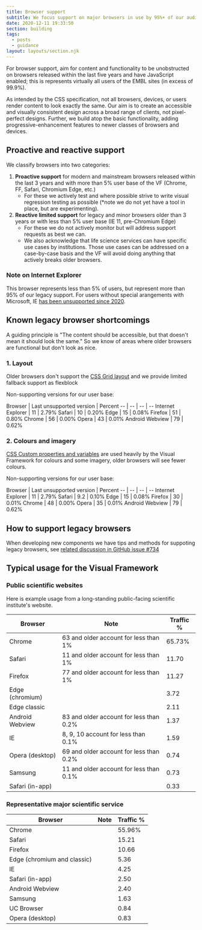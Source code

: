 ```yaml
---
title: Browser support
subtitle: We focus support on major browsers in use by 95%+ of our audiences, and we ensure the site is navigable and usable by the remaining 5%.
date: 2020-12-11 19:33:50
section: building
tags:
  - posts
  - guidance
layout: layouts/section.njk
---
```


For browser support, aim for content and functionality to be unobstructed on browsers released within the last five years and have JavaScript enabled; this is represents virtually all users of the EMBL sites (in excess of 99.9%).

As intended by the CSS specification, not all browsers, devices, or users render content to look exactly the same. Our aim is to create an accessible and visually consistent design across a broad range of clients, not pixel-perfect designs. Further, we build atop the basic functionality, adding progressive-enhancement features to newer classes of browsers and devices.

## Proactive and reactive support

We classify browsers into two categories:

1. **Proactive support** for modern and mainstream browsers released within the last 3 years and with more than 5% user base of the VF (Chrome, FF, Safari, Chromium Edge, etc.)
    - For these we actively test and where possible strive to write visual regression testing as possible (*note we do not yet have a tool in place, but are experimenting).
2. **Reactive limited support** for legacy and minor browsers older than 3 years or with less than 5% user base (IE 11, pre-Chromium Edge)
    - For these we do not actively monitor but will address support requests as best we can.
    - We also acknowledge that life science services can have specific use cases by institutions. Those use cases can be addressed on a case-by-case basis and the VF will avoid doing anything that actively breaks older browsers.

### Note on Internet Explorer

This browser represents less than 5% of users, but represent more than 95% of our legacy support. For users without special arangements with Microsoft, IE [has been unsupported since 2020](https://www.swyx.io/ie11-eol/).

## Known legacy browser shortcomings

A guiding principle is "The content should be accessible, but that doesn't mean it should look the same." So we know of areas where older browsers are functional but don't look as nice.

### 1. Layout

Older browsers don't support the [CSS Grid layout](https://caniuse.com/#feat=css-grid) and we provide limited fallback support as flexblock

Non-supporting versions for our user base:

Browser | Last unsupported version | Percent
-- | -- | -- | --
Internet Explorer | 11 | 2.79%
Safari | 10 | 0.20%
Edge | 15 | 0.08%
Firefox | 51 | 0.80%
Chrome | 56 | 0.00%
Opera | 43 | 0.01%
Android Webview | 79 | 0.62%

### 2. Colours and imagery

[CSS Custom properties and variables](https://caniuse.com/#feat=css-variables) are used heavily by the Visual Framework for colours and some imagery, older browsers will see fewer colours.

Non-supporting versions for our user base:

Browser | Last unsupported version | Percent
-- | -- | -- | --
Internet Explorer | 11 | 2.79%
Safari | 9.2 | 0.10%
Edge | 15 | 0.08%
Firefox | 30 | 0.01%
Chrome | 48 | 0.00%
Opera | 35 | 0.01%
Android Webview | 79 | 0.62%

## How to support legacy browsers

When developing new components we have tips and methods for suppoting legacy browsers, see [related discussion in GitHub issue #734](https://github.com/visual-framework/vf-core/issues/734)

## Typical usage for the Visual Framework

### Public scientific websites

Here is example usage from a long-standing public-facing scientific institute's website.

Browser | Note | Traffic %
-- | -- | --
Chrome | 63 and older account for less than 1% | 65.73%
Safari | 11 and older account for less than 1% | 11.70
Firefox |  77 and older account for less than 1% | 11.27
Edge (chromium) |   | 3.72
Edge classic |   | 2.11
Android Webview | 83 and older account for less than 0.2%   | 1.37
IE | 8, 9, 10 account for less than 0.1% | 1.59
Opera (desktop) | 69 and older account for less than 0.2%  | 0.74
Samsung | 11 and older account for less than 0.1%  | 0.73
Safari (in-app) | | 0.33

### Representative major scientific service

Browser | Note | Traffic %
-- | -- | --
Chrome |  | 55.96%
Safari |  | 15.21
Firefox |  |  10.66
Edge (chromium and classic)  |   | 5.36
IE | | 4.25
Safari (in-app) | | 2.50
Android Webview |   | 2.40
Samsung |  | 1.63
UC Browser |  | 0.84
Opera (desktop) |  | 0.83
